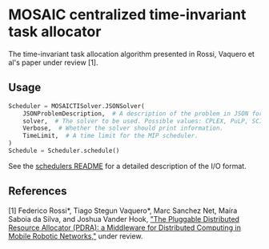 # MOSAIC centralized time-invariant task allocator

The time-invariant task allocation algorithm presented in Rossi, Vaquero et al's paper under review \[1\].

## Usage

```python
Scheduler = MOSAICTISolver.JSONSolver(
    JSONProblemDescription,  # A description of the problem in JSON format. See below for a detailed specification.
    solver,  # The solver to be used. Possible values: CPLEX, PuLP, SCIP, GLPK.
    Verbose,  # Whether the solver should print information.
    TimeLimit,  # A time limit for the MIP scheduler.
)
Schedule = Scheduler.schedule()
```

See the [schedulers README](../../../README.md) for a detailed description of the I/O format.

## References

[1] Federico Rossi\*, Tiago Stegun Vaquero\*, Marc Sanchez Net, Maíra Saboia da Silva, and Joshua Vander Hook, ["The Pluggable Distributed Resource Allocator (PDRA): a Middleware for Distributed Computing in Mobile Robotic Networks,"](https://arxiv.org/abs/2003.13813) under review.